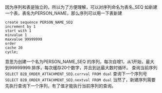 因为序列和表是独立的，所以为了方便理解，可以对序列命名为表名_SEQ
如新建一个表，表名为PERSON_NAME，那么序列可以用一下表新建
```
create sequence PERSON_NAME_SEQ  
increment by 1
start with 1
minvalue 1
maxvalue 99999999
order
cache 20
cycle;
```
意思为创建一个名为PERSON_NAME_SEQ 的序列，每次自增1，从1开始，最大到99999999.排序，每次缓存20个数字，并且到达最大数时循环。
查询当前序列`SELECT B2B_ORDER_ATTACHMENT_SEQ.currval FROM dual`
查询下一个序列号`SELECT B2B_ORDER_ATTACHMENT_SEQ.nextval FROM dual`
当然了，新建序列需要先执行查询下一个序列，有了值才能执行当前序列的查询。
